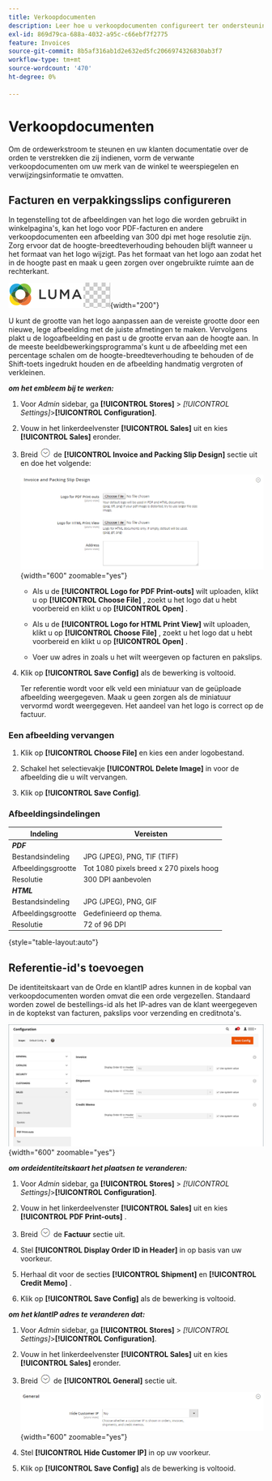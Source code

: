 ```yaml
---
title: Verkoopdocumenten
description: Leer hoe u verkoopdocumenten configureert ter ondersteuning van bestellingen van klanten en het uitvoeren van uw Commerce-winkel.
exl-id: 869d79ca-688a-4032-a95c-c66ebf7f2775
feature: Invoices
source-git-commit: 8b5af316ab1d2e632ed5fc2066974326830ab3f7
workflow-type: tm+mt
source-wordcount: '470'
ht-degree: 0%

---
```


# Verkoopdocumenten

Om de ordewerkstroom te steunen en uw klanten documentatie over de orden te verstrekken die zij indienen, vorm de verwante verkoopdocumenten om uw merk van de winkel te weerspiegelen en verwijzingsinformatie te omvatten.

## Facturen en verpakkingsslips configureren

In tegenstelling tot de afbeeldingen van het logo die worden gebruikt in winkelpagina&#39;s, kan het logo voor PDF-facturen en andere verkoopdocumenten een afbeelding van 300 dpi met hoge resolutie zijn. Zorg ervoor dat de hoogte-breedteverhouding behouden blijft wanneer u het formaat van het logo wijzigt. Pas het formaat van het logo aan zodat het in de hoogte past en maak u geen zorgen over ongebruikte ruimte aan de rechterkant.

![&#x200B; embleem van de Steekproef &#x200B;](./assets/logo-pdf.png){width="200"}

U kunt de grootte van het logo aanpassen aan de vereiste grootte door een nieuwe, lege afbeelding met de juiste afmetingen te maken. Vervolgens plakt u de logoafbeelding en past u de grootte ervan aan de hoogte aan. In de meeste beeldbewerkingsprogramma&#39;s kunt u de afbeelding met een percentage schalen om de hoogte-breedteverhouding te behouden of de Shift-toets ingedrukt houden en de afbeelding handmatig vergroten of verkleinen.

**_om het embleem bij te werken:_**

1. Voor _Admin_ sidebar, ga **[!UICONTROL Stores]** > _[!UICONTROL Settings]_>**[!UICONTROL Configuration]**.

1. Vouw in het linkerdeelvenster **[!UICONTROL Sales]** uit en kies **[!UICONTROL Sales]** eronder.

1. Breid ![&#x200B; selecteur van de Uitbreiding &#x200B;](../assets/icon-display-expand.png) de **[!UICONTROL Invoice and Packing Slip Design]** sectie uit en doe het volgende:

   ![&#x200B; de configuratie van de Verkoop - verkoopfactuur en verpakkingsslipontwerp &#x200B;](../configuration-reference/sales/assets/sales-invoice-packing-slip-design.png){width="600" zoomable="yes"}

   - Als u de **[!UICONTROL Logo for PDF Print-outs]** wilt uploaden, klikt u op **[!UICONTROL Choose File]** , zoekt u het logo dat u hebt voorbereid en klikt u op **[!UICONTROL Open]** .

   - Als u de **[!UICONTROL Logo for HTML Print View]** wilt uploaden, klikt u op **[!UICONTROL Choose File]** , zoekt u het logo dat u hebt voorbereid en klikt u op **[!UICONTROL Open]** .

   - Voer uw adres in zoals u het wilt weergeven op facturen en pakslips.

1. Klik op **[!UICONTROL Save Config]** als de bewerking is voltooid.

   Ter referentie wordt voor elk veld een miniatuur van de geüploade afbeelding weergegeven. Maak u geen zorgen als de miniatuur vervormd wordt weergegeven. Het aandeel van het logo is correct op de factuur.

### Een afbeelding vervangen

1. Klik op **[!UICONTROL Choose File]** en kies een ander logobestand.

1. Schakel het selectievakje **[!UICONTROL Delete Image]** in voor de afbeelding die u wilt vervangen.

1. Klik op **[!UICONTROL Save Config]**.

### Afbeeldingsindelingen

| Indeling | Vereisten |
|--- |------------------------------------------|
| **_PDF_** |  |
| Bestandsindeling | JPG (JPEG), PNG, TIF (TIFF) |
| Afbeeldingsgrootte | Tot 1080 pixels breed x 270 pixels hoog |
| Resolutie | 300 DPI aanbevolen |
| **_HTML_** |  |
| Bestandsindeling | JPG (JPEG), PNG, GIF |
| Afbeeldingsgrootte | Gedefinieerd op thema. |
| Resolutie | 72 of 96 DPI |

{style="table-layout:auto"}

## Referentie-id&#39;s toevoegen

De identiteitskaart van de Orde en klantIP adres kunnen in de kopbal van verkoopdocumenten worden omvat die een orde vergezellen. Standaard worden zowel de bestellings-id als het IP-adres van de klant weergegeven in de koptekst van facturen, pakslips voor verzending en creditnota&#39;s.

![&#x200B; de configuratie van de Verkoop - PDF druk-outs &#x200B;](./assets/config-sales-pdf-print-outs.png){width="600" zoomable="yes"}

**_om ordeidentiteitskaart het plaatsen te veranderen:_**

1. Voor _Admin_ sidebar, ga **[!UICONTROL Stores]** > _[!UICONTROL Settings]_>**[!UICONTROL Configuration]**.

1. Vouw in het linkerdeelvenster **[!UICONTROL Sales]** uit en kies **[!UICONTROL PDF Print-outs]** .

1. Breid ![&#x200B; selecteur van de Uitbreiding &#x200B;](../assets/icon-display-expand.png) de **Factuur** sectie uit.

1. Stel **[!UICONTROL Display Order ID in Header]** in op basis van uw voorkeur.

1. Herhaal dit voor de secties **[!UICONTROL Shipment]** en **[!UICONTROL Credit Memo]** .

1. Klik op **[!UICONTROL Save Config]** als de bewerking is voltooid.

**_om het klantIP adres te veranderen dat:_**

1. Voor _Admin_ sidebar, ga **[!UICONTROL Stores]** > _[!UICONTROL Settings]_>**[!UICONTROL Configuration]**.

1. Vouw in het linkerdeelvenster **[!UICONTROL Sales]** uit en kies **[!UICONTROL Sales]** eronder.

1. Breid ![&#x200B; selecteur van de Uitbreiding &#x200B;](../assets/icon-display-expand.png) de **[!UICONTROL General]** sectie uit.

   ![&#x200B; configuratie van de Verkoop - algemene verkoopmontages &#x200B;](../configuration-reference/sales/assets/sales-general.png){width="600" zoomable="yes"}

1. Stel **[!UICONTROL Hide Customer IP]** in op uw voorkeur.

1. Klik op **[!UICONTROL Save Config]** als de bewerking is voltooid.
